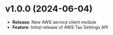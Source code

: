 # v1.0.0 (2024-06-04)

* **Release**: New AWS service client module
* **Feature**: Initial release of AWS Tax Settings API

